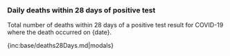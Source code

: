 ﻿### Daily deaths within 28 days of positive test

Total number of deaths within 28 days of a positive test result for COVID-19 where the death occurred on {date}.

{inc:base/deaths28Days.md|modals}

